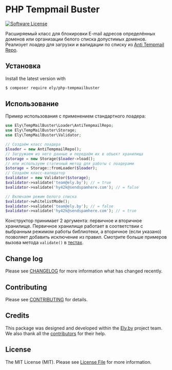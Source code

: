 # PHP Tempmail Buster

[![Software License][ico-license]](LICENSE.md)

Расширяемый класс для блокировки E-mail адресов определённых доменов или организации белого списка допустимых доменов.
Реализует лоадер для загрузки и валидации по списку из [Anti Tempmail Repo](https://github.com/elyby/anti-tempmail-repo).

## Установка

Install the latest version with

```sh
$ composer require ely/php-tempmailbuster
```

## Использование

Пример использования с применением стандартного лоадера:

```php
use Ely\TempMailBuster\Loader\AntiTempmailRepo;
use Ely\TempMailBuster\Storage;
use Ely\TempMailBuster\Validator;

// Создаём класс лоадера
$loader = new AntiTempmailRepo();
// Загружаем из него данные и передаём их в объект хранилища
$storage = new Storage($loader->load();
// или используем статичный метод для работы с лоадерами
$storage = Storage::fromLoader($loader);
// Создаём класс-валидатор
$validator = new Validator($storage);
$validator->validate('team@ely.by'); // = true
$validator->validate('hy42k@sendspamhere.com'); // = false

// Включаем режим белого списка
$validator->whitelistMode();
$validator->validate('team@ely.by'); // = false
$validator->validate('hy42k@sendspamhere.com'); // = true
```

Конструктор принимает 2 аргумента: первичное и вторичное хранилище. Первичное хранилище работает в соответствии с
выбранным режимом работы библиотеки, а вторичное (если указано) позволяет добавить исключение из правил. Смотрите
больше примеров вызова метода `validate()` в [тестах](tests/ValidatorTest.php).

## Change log

Please see [CHANGELOG](CHANGELOG.md) for more information what has changed recently.

## Contributing

Please see [CONTRIBUTING](CONTRIBUTING.md) for details.

## Credits

This package was designed and developed within the [Ely.by](http://ely.by) project team. We also thank all the
[contributors](link-contributors) for their help.

## License

The MIT License (MIT). Please see [License File](LICENSE.md) for more information.

[ico-license]: https://img.shields.io/badge/license-MIT-brightgreen.svg?style=flat-square

[link-author]: https://github.com/ErickSkrauch
[link-contributors]: ../../contributors
